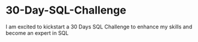 # 30-Day-SQL-Challenge
I am excited to kickstart a 30 Days SQL Challenge to enhance my skills and become an expert in SQL
